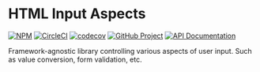 HTML Input Aspects
==================

[![NPM][npm-image]][npm-url]
[![CircleCI][ci-image]][ci-url]
[![codecov][codecov-image]][codecov-url]
[![GitHub Project][github-image]][github-url]
[![API Documentation][api-docs-image]][api-docs-url]

Framework-agnostic library controlling various aspects of user input. Such as value conversion, form validation, etc.

[npm-image]: https://img.shields.io/npm/v/input-aspects.svg?logo=npm
[npm-url]: https://www.npmjs.com/package/input-aspects
[ci-image]: https://img.shields.io/circleci/build/github/surol/input-aspects?logo=circleci
[ci-url]: https://img.shields.io/codecov/c/github/surol/input-aspects?logo=codecov
[codecov-image]: https://codecov.io/gh/surol/input-aspects/branch/master/graph/badge.svg
[codecov-url]: https://codecov.io/gh/surol/input-aspects
[github-image]: https://img.shields.io/static/v1?logo=github&label=GitHub&message=project&color=informational
[github-url]: https://github.com/surol/input-aspects
[api-docs-image]: https://img.shields.io/static/v1?logo=typescript&label=API&message=docs&color=informational
[api-docs-url]: https://surol.github.io/input-aspects/
